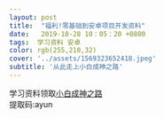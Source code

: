 ```yaml
---
layout: post
title:  "福利!零基础到安卓项目开发资料"
date:   2019-10-28 10：05：20 +0800
tags:  学习资料 安卓
color: rgb(255,210,32)
cover: '../assets/1569323652418.jpeg'
subtitle: '从此走上小白成神之路'
---
```

   


学习资料领取[小白成神之路](https://pan.baidu.com/s/1qQLOOHt0p7KNf_2dr_pdkg)  
提取码:ayun
